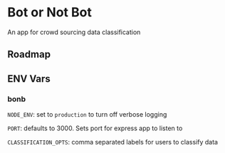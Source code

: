 # Bot or Not Bot

An app for crowd sourcing data classification

## Roadmap

## ENV Vars

### bonb

`NODE_ENV`: set to `production` to turn off verbose logging

`PORT`: defaults to 3000. Sets port for express app to listen to

`CLASSIFICATION_OPTS`: comma separated labels for users to classify data